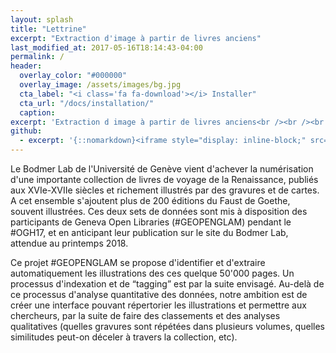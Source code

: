 ```yaml
---
layout: splash
title: "Lettrine"
excerpt: "Extraction d'image à partir de livres anciens"
last_modified_at: 2017-05-16T18:14:43-04:00
permalink: /
header:
  overlay_color: "#000000"
  overlay_image: /assets/images/bg.jpg
  cta_label: "<i class='fa fa-download'></i> Installer"
  cta_url: "/docs/installation/"
  caption:
excerpt: 'Extraction d image à partir de livres anciens<br /><br /><br /> {::nomarkdown}<iframe style="display: inline-block;" src="https://ghbtns.com/github-btn.html?user=EtiennePasteur&repo=Lettrine&type=star&count=true&size=large" frameborder="0" scrolling="0" width="160px" height="30px"></iframe> <iframe style="display: inline-block;" src="https://ghbtns.com/github-btn.html?user=EtiennePasteur&repo=Lettrine&type=fork&count=true&size=large" frameborder="0" scrolling="0" width="158px" height="30px"></iframe>{:/nomarkdown}'
github:
  - excerpt: '{::nomarkdown}<iframe style="display: inline-block;" src="https://ghbtns.com/github-btn.html?user=EtiennePasteur&repo=Lettrine&type=star&count=true&size=large" frameborder="0" scrolling="0" width="160px" height="30px"></iframe> <iframe style="display: inline-block;" src="https://ghbtns.com/github-btn.html?user=EtiennePasteur&repo=Lettrine&type=fork&count=true&size=large" frameborder="0" scrolling="0" width="158px" height="30px"></iframe>{:/nomarkdown}'
---
```


Le Bodmer Lab de l'Université de Genève vient d'achever la numérisation d'une importante collection de livres de voyage de la Renaissance, publiés aux XVIe-XVIIe siècles et richement illustrés par des gravures et de cartes. A cet ensemble s'ajoutent plus de 200 éditions du Faust de Goethe, souvent illustrées. Ces deux sets de données sont mis à disposition des participants de Geneva Open Libraries (#GEOPENGLAM) pendant le #OGH17, et en anticipant leur publication sur le site du Bodmer Lab, attendue au printemps 2018.

Ce projet #GEOPENGLAM se propose d'identifier et d'extraire automatiquement les illustrations des ces quelque 50'000 pages. Un processus d'indexation et de “tagging” est par la suite envisagé. Au-delà de ce processus d'analyse quantitative des données, notre ambition est de créer une interface pouvant répertorier les illustrations et permettre aux chercheurs, par la suite de faire des classements et des analyses qualitatives (quelles gravures sont répétées dans plusieurs volumes, quelles similitudes peut-on déceler à travers la collection, etc).
